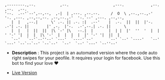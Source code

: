 ```text

,--------.,--.           ,--.                    ,---.            ,--.                             ,--.  ,--.                
'--.  .--'`--',--,--,  ,-|  | ,---. ,--.--.     /  O  \ ,--.,--.,-'  '-. ,---. ,--,--,--. ,--,--.,-'  '-.`--' ,---. ,--,--,  
   |  |   ,--.|      \' .-. || .-. :|  .--'    |  .-.  ||  ||  |'-.  .-'| .-. ||        |' ,-.  |'-.  .-',--.| .-. ||      \ 
   |  |   |  ||  ||  |\ `-' |\   --.|  |       |  | |  |'  ''  '  |  |  ' '-' '|  |  |  |\ '-'  |  |  |  |  |' '-' '|  ||  | 
   `--'   `--'`--''--' `---'  `----'`--'       `--' `--' `----'   `--'   `---' `--`--`--' `--`--'  `--'  `--' `---' `--''--' 

```

- **Description** : This project is an automated version where the code auto right swipes for your peofile. It requires your login for facebook. Use this bot to find your love :heart:

- [Live Version](https://replit.com/@MihirMore1/Tinder-Swiping#main.py)
